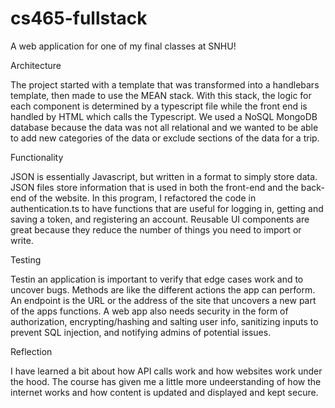 # cs465-fullstack
A web application for one of my final classes at SNHU!


Architecture


The project started with a template that was transformed into a handlebars template, then made to use the MEAN stack. With this stack, the logic for each component is determined by a typescript file while the front end is handled by HTML which calls the Typescript. We used a NoSQL MongoDB database because the data was not all relational and we wanted to be able to add new categories of the data or exclude sections of the data for a trip.


Functionality


JSON is essentially Javascript, but written in a format to simply store data. JSON files store information that is used in both the front-end and the back-end of the website. In this program, I refactored the code in authentication.ts to have functions that are useful for logging in, getting and saving a token, and registering an account. Reusable UI components are great because they reduce the number of things you need to import or write.


Testing


Testin an application is important to verify that edge cases work and to uncover bugs. Methods are like the different actions the app can perform. An endpoint is the URL or the address of the site that uncovers a new part of the apps functions. A web app also needs security in the form of authorization, encrypting/hashing and salting user info, sanitizing inputs to prevent SQL injection, and notifying admins of potential issues.


Reflection

I have learned a bit about how API calls work and how websites work under the hood. The course has given me a little more undeerstanding of how the internet works and how content is updated and displayed and kept secure.
